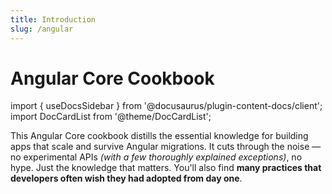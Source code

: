 ```yaml
---
title: Introduction
slug: /angular
---
```


# Angular Core Cookbook

import { useDocsSidebar } from '@docusaurus/plugin-content-docs/client';
import DocCardList from '@theme/DocCardList';

This Angular Core cookbook distills the essential knowledge for building apps that scale and survive Angular migrations. It cuts through the noise — no experimental APIs _(with a few thoroughly explained exceptions)_, no hype. Just the knowledge that matters.
You'll also find **many practices that developers often wish they had adopted from day one**.

<DocCardList items={useDocsSidebar().items.slice(1)}/>
